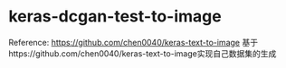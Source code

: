# keras-dcgan-test-to-image

Reference: https://github.com/chen0040/keras-text-to-image
基于https://github.com/chen0040/keras-text-to-image实现自己数据集的生成
